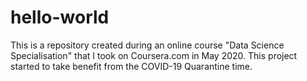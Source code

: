 # hello-world
This is a repository created during an online course "Data Science Specialisation" that I took on Coursera.com in May 2020. This project started to take benefit from the COVID-19 Quarantine time.
